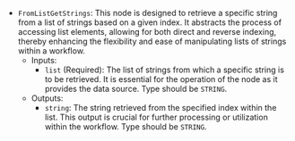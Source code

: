 - `FromListGetStrings`: This node is designed to retrieve a specific string from a list of strings based on a given index. It abstracts the process of accessing list elements, allowing for both direct and reverse indexing, thereby enhancing the flexibility and ease of manipulating lists of strings within a workflow.
    - Inputs:
        - `list` (Required): The list of strings from which a specific string is to be retrieved. It is essential for the operation of the node as it provides the data source. Type should be `STRING`.
    - Outputs:
        - `string`: The string retrieved from the specified index within the list. This output is crucial for further processing or utilization within the workflow. Type should be `STRING`.
